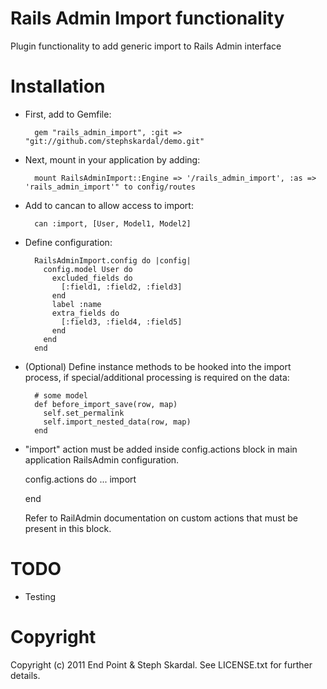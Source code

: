 Rails Admin Import functionality
========

Plugin functionality to add generic import to Rails Admin interface

Installation
========

* First, add to Gemfile:
    
        gem "rails_admin_import", :git => "git://github.com/stephskardal/demo.git"

* Next, mount in your application by adding:

        mount RailsAdminImport::Engine => '/rails_admin_import', :as => 'rails_admin_import'" to config/routes

* Add to cancan to allow access to import:

        can :import, [User, Model1, Model2]

* Define configuration:

        RailsAdminImport.config do |config| 
          config.model User do
            excluded_fields do
              [:field1, :field2, :field3]
            end
            label :name
            extra_fields do
              [:field3, :field4, :field5]
            end
          end
        end

* (Optional) Define instance methods to be hooked into the import process, if special/additional processing is required on the data:

        # some model
        def before_import_save(row, map)
          self.set_permalink
          self.import_nested_data(row, map)
        end

* "import" action must be added inside config.actions block in main application RailsAdmin configuration.

  config.actions do
    ...
    import

  end

  Refer to RailAdmin documentation on custom actions that must be present in this block.

TODO
========

* Testing

Copyright
========

Copyright (c) 2011 End Point & Steph Skardal. See LICENSE.txt for further details.
